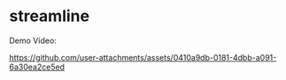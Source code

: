 # streamline

Demo Video:



https://github.com/user-attachments/assets/0410a9db-0181-4dbb-a091-6a30ea2ce5ed

